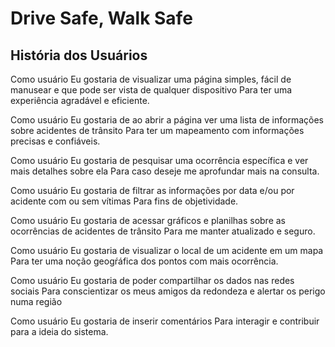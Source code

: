 # Drive Safe, Walk Safe

## História dos Usuários

Como usuário
Eu gostaria de visualizar uma página simples, fácil de manusear e que pode ser vista de qualquer dispositivo
Para ter uma experiência agradável e eficiente.

Como usuário
Eu gostaria de ao abrir a página ver uma lista de informações sobre acidentes de trânsito
Para ter um mapeamento com informações precisas e confiáveis.

Como usuário
Eu gostaria de pesquisar uma ocorrência específica e ver mais detalhes sobre ela
Para caso deseje me aprofundar mais na consulta.

Como usuário
Eu gostaria de filtrar as informações por data e/ou por acidente com ou sem vítimas
Para fins de objetividade.

Como usuário
Eu gostaria de acessar gráficos e planilhas sobre as ocorrências de acidentes de trânsito
Para me manter atualizado e seguro.

Como usuário
Eu gostaria de visualizar o local de um acidente em um mapa
Para ter uma noção geogŕáfica dos pontos com mais ocorrência.

Como usuário
Eu gostaria de poder compartilhar os dados nas redes sociais
Para conscientizar os meus amigos da redondeza e alertar os perigo numa região

Como usuário
Eu gostaria de inserir comentários
Para interagir e contribuir para a ideia do sistema.
